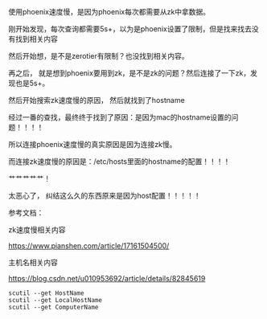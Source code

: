 使用phoenix速度慢，是因为phoenix每次都需要从zk中拿数据。

刚开始发现，每次查询都需要5s+，以为是phoenix设置了限制，但是找来找去没有找到相关内容

然后开始想，是不是zerotier有限制？也没找到相关内容。

再之后， 就是想到phoenix要用到zk，是不是zk的问题？然后连接了一下zk，发现也是5s+。

然后开始搜索zk速度慢的原因， 然后就找到了hostname

经过一番的查找，最终终于找到了原因：是因为mac的hostname设置的问题！！！！





所以连接phoenix速度慢的真实原因是因为连接zk慢。





而连接zk速度慢的原因是：/etc/hosts里面的hostname的配置！！！！

艹艹艹艹艹！



太恶心了， 纠结这么久的东西原来是因为host配置！！！！！



参考文档：

zk速度慢相关内容

https://www.pianshen.com/article/17161504500/

主机名相关内容

https://blog.csdn.net/u010953692/article/details/82845619

```shell
scutil --get HostName
scutil --get LocalHostName
scutil --get ComputerName
```

